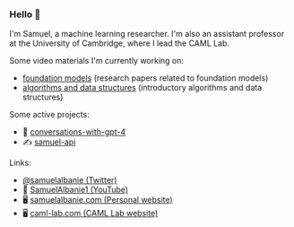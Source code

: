 ### Hello 👋

I'm Samuel, a machine learning researcher. I'm also an assistant professor at the University of Cambridge, where I lead the CAML Lab.

Some video materials I'm currently working on:
- [foundation models](https://github.com/albanie/foundation-models) (research papers related to foundation models)
- [algorithms and data structures](https://github.com/albanie/algorithms-and-data-structures) (introductory algorithms and data structures)

Some active projects:
- 🤖 [conversations-with-gpt-4](https://conversations-with-gpt-4.com/)
- ✍️ [samuel-api](https://samuel-api.com/) 

Links:
- [@samuelalbanie (Twitter)](https://twitter.com/SamuelAlbanie)
- :movie_camera: [SamuelAlbanie1 (YouTube)](https://www.youtube.com/c/SamuelAlbanie1)
- :desktop_computer: [samuelalbanie.com (Personal website)](https://samuelalbanie.com/)
- :desktop_computer: [caml-lab.com (CAML Lab website)](https://caml-lab.com)
